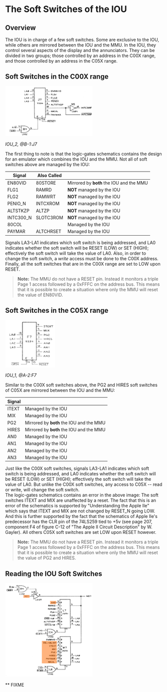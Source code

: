 # The Soft Switches of the IOU

## Overview

The IOU is in charge of a few soft switches. Some are exclusive to the IOU, while others are mirrored between the IOU and the MMU. In the IOU, they control several aspects of the display and the annunciators. They can be divided in two groups; those controlled by an address in the C00X range, and those controlled by an address in the C05X range.

## Soft Switches in the C00X range


<a align="center" href="/Schematics/IOU_2.jpg">
    <img src="/resources/IOU_C00X_SoftSwitches.png" style="width: 280px"/>
</a>
<p><i>IOU_2, @B-1:J7</i></p>

The first thing to note is that the logic-gates schematics contains the design for an emulator which combines the IOU and the MMU. Not all of soft switches above are managed by the IOU:

| Signal | Also Called |  |
| --- | --- | --- |
| EN80VID | 80STORE | Mirrored by **both** the IOU and the MMU |
| FLG1 | RAMRD | **NOT** managed by the IOU |
| FLG2 | RAMWRT | **NOT** managed by the IOU |
| PENIO_N | INTCXROM | **NOT** managed by the IOU |
| ALTSTKZP | ALTZP | **NOT** managed by the IOU |
| INTC300_N | SLOTC3ROM | **NOT** managed by the IOU |
| 80COL |  | Managed by the IOU |
| PAYMAR | ALTCHRSET | Managed by the IOU |

Signals LA3-LA1 indicates which soft switch is being addressed, and LA0 indicates whether the soft switch will be RESET (LOW) or SET (HIGH); effectively the soft switch will take the value of LA0. Also, in order to change the soft switch, a *write* access must be done to the C00X address. Finally, all the soft switches that are in the C00X range are set to LOW upon RESET.

> **Note:** The MMU do not have a RESET pin. Instead it monitors a triple Page 1 access followed by a 0xFFFC on the address bus. This means that it is possible to create a situation where only the MMU will reset the value of EN80VID.

## Soft Switches in the C05X range

<a align="center" href="/Schematics/IOU_1.jpg">
    <img src="/resources/IOU_C05X_SoftSwitches.png" style="width: 160px"/>
</a>
<p><i>IOU_1, @A-2:F7</i></p>

Similar to the C00X soft switches above, the PG2 and HIRES soft switches of C05X are mirrored between the IOU and the MMU:

| Signal |   |
| --- | --- |
| ITEXT | Managed by the IOU |
| MIX | Managed by the IOU |
| PG2 | Mirrored by **both** the IOU and the MMU |
| HIRES | Mirrored by **both** the IOU and the MMU |
| AN0 | Managed by the IOU |
| AN1 | Managed by the IOU |
| AN2 | Managed by the IOU |
| AN3 | Managed by the IOU |

Just like the C00X soft switches, signals LA3-LA1 indicates which soft switch is being addressed, and LA0 indicates whether the soft switch will be RESET (LOW) or SET (HIGH); effectively the soft switch will take the value of LA0. But unlike the C00X soft switches, any access to C05X -- read or write, will change the soft switch.<br/>
The logic-gates schematics contains an error in the above image: The soft switches ITEXT and MIX are unaffected by a reset. The fact that this is an error of the schematics is supported by "Understanding the Apple IIe" which says that ITEXT and MIX are not changed by RESET_N going LOW. And this is further supported by the fact that the schematics of Apple IIe's predecessor has the CLR pin of the 74LS259 tied to +5v (see page 207, component F4 of figure C-12 of "The Apple II Circuit Description" by W. Gayler). All others C05X soft switches are set LOW upon RESET however.

> **Note:** The MMU do not have a RESET pin. Instead it monitors a triple Page 1 access followed by a 0xFFFC on the address bus. This means that it is possible to create a situation where only the MMU will reset the value of PG2 and HIRES.

## Reading the IOU Soft Switches

<img src="/resources/IOU_MD7_SoftSwitches.png" style="width: 280px"/>

** FIXME
